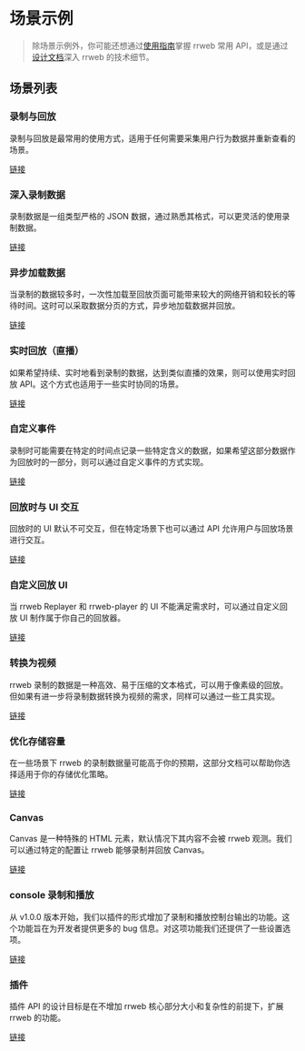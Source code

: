 # 场景示例

> 除场景示例外，你可能还想通过[使用指南](../../guide.zh_CN.md)掌握 rrweb 常用 API，或是通过[设计文档](../)深入 rrweb 的技术细节。

## 场景列表

### 录制与回放

录制与回放是最常用的使用方式，适用于任何需要采集用户行为数据并重新查看的场景。

[链接](./record-and-replay.zh_CN.md)

### 深入录制数据

录制数据是一组类型严格的 JSON 数据，通过熟悉其格式，可以更灵活的使用录制数据。

[链接](./dive-into-event.zh_CN.md)

### 异步加载数据

当录制的数据较多时，一次性加载至回放页面可能带来较大的网络开销和较长的等待时间。这时可以采取数据分页的方式，异步地加载数据并回放。

[链接](./pagination.zh_CN.md)

### 实时回放（直播）

如果希望持续、实时地看到录制的数据，达到类似直播的效果，则可以使用实时回放 API。这个方式也适用于一些实时协同的场景。

[链接](./live-mode.zh_CN.md)

### 自定义事件

录制时可能需要在特定的时间点记录一些特定含义的数据，如果希望这部分数据作为回放时的一部分，则可以通过自定义事件的方式实现。

[链接](./custom-event.zh_CN.md)

### 回放时与 UI 交互

回放时的 UI 默认不可交互，但在特定场景下也可以通过 API 允许用户与回放场景进行交互。

[链接](./interaction.zh_CN.md)

### 自定义回放 UI

当 rrweb Replayer 和 rrweb-player 的 UI 不能满足需求时，可以通过自定义回放 UI 制作属于你自己的回放器。

[链接](./customize-replayer.zh_CN.md)

### 转换为视频

rrweb 录制的数据是一种高效、易于压缩的文本格式，可以用于像素级的回放。但如果有进一步将录制数据转换为视频的需求，同样可以通过一些工具实现。

[链接](./export-to-video.zh_CN.md)

### 优化存储容量

在一些场景下 rrweb 的录制数据量可能高于你的预期，这部分文档可以帮助你选择适用于你的存储优化策略。

[链接](./optimize-storage.zh_CN.md)

### Canvas

Canvas 是一种特殊的 HTML 元素，默认情况下其内容不会被 rrweb 观测。我们可以通过特定的配置让 rrweb 能够录制并回放 Canvas。

[链接](./canvas.zh_CN.md)

### console 录制和播放

从 v1.0.0 版本开始，我们以插件的形式增加了录制和播放控制台输出的功能。这个功能旨在为开发者提供更多的 bug 信息。对这项功能我们还提供了一些设置选项。

[链接](./console.zh_CN.md)

### 插件

插件 API 的设计目标是在不增加 rrweb 核心部分大小和复杂性的前提下，扩展 rrweb 的功能。

[链接](./plugin.zh_CN.md)
